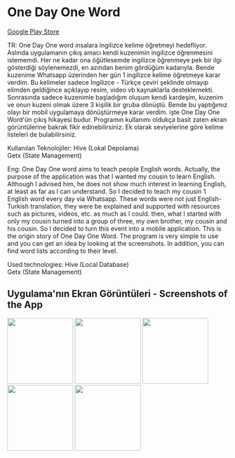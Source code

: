 # One Day One Word
[Google Play Store](https://play.google.com/store/apps/details?id=com.yuen.onedayoneword&hl=tr&gl=US)

TR: One Day One word insalara ingilizce kelime öğretmeyi hedefliyor. Aslında uygulamanın çıkış amacı kendi kuzenimin ingilizce öğrenmesini istememdi. Her ne kadar ona öğütlesemde ingilizce öğrenmeye pek bir ilgi gösterdiği söylenemezdi, en azından benim gördüğüm kadarıyla. Bende kuzenime Whatsapp üzerinden her gün 1 ingilizce kelime öğretmeye karar verdim. Bu kelimeler sadece İngilizce - Türkçe çeviri şeklinde olmayıp elimden geldiğince açıklayıp resim, video vb kaynaklarla desteklemekti. Sonrasında sadece kuzenimle başladığım oluşum kendi kardeşim, kuzenim ve onun kuzeni olmak üzere 3 kişilik bir gruba dönüştü. Bende bu yaptığımız olayı bir mobil uygulamaya dönüştürmeye karar verdim. işte One Day One Word'ün çıkış hikayesi budur. Programın kullanımı oldukça basit zaten ekran görüntülerine bakrak fikir edinebilirsiniz. Ek olarak seviyelerine göre kelime listeleri de bulabilirsiniz.

Kullanılan Teknolojiler:
Hive (Lokal Depolama) <br />
Getx (State Management)

Eng: One Day One word aims to teach people English words. Actually, the purpose of the application was that I wanted my cousin to learn English. Although I advised him, he does not show much interest in learning English, at least as far as I can understand. So I decided to teach my cousin 1 English word every day via Whatsapp. These words were not just English-Turkish translation, they were be explained and supported with resources such as pictures, videos, etc. as much as I could. then, what I started with only my cousin turned into a group of three, my own brother, my cousin and his cousin. So I decided to turn this event into a mobile application. This is the origin story of One Day One Word. The program is very simple to use and you can get an idea by looking at the screenshots. In addition, you can find word lists according to their level.

Used technologies:
Hive (Local Database) <br />
Getx (State Management)

## Uygulama'nın Ekran Görüntüleri - Screenshots of the App

<p float="left">
<img src="https://play-lh.googleusercontent.com/earxhcG5fDCgqEnh4QEVCDA2sZg-6VmQeTn2HuPLtM6NzaJD8vQCEuC8NxKxq0ST6xI=w526-h296-rw" width="150">
<img src="https://play-lh.googleusercontent.com/Bx06qP5yEkouHvaxkl5m7kmGjbe6tygVPLdR7PWvjKQ0nMdqfVvHuq-qtV-5dCNMzFt-=w526-h296-rw" width="150">
<img src="https://play-lh.googleusercontent.com/VNHYiVL1QN9lBq9oi9EIbSROavFCAqQxyHzfLv9cOlJITG19f7boirbts2pUXPR5eYFy=w526-h296-rw" width="150">
<img src="https://play-lh.googleusercontent.com/EWBPU3Xp-rOcBIdXdVxrxiPYCu381AvR4CFl8bjfPgwChcUiAtm10VChsnhGpIs4bwQ=w526-h296-rw" width="150">
<img src="https://play-lh.googleusercontent.com/TU4zANIO0zxWuukAXT5Qo-LJo-v6LbApW66TxA3KgR-ZZoeV61dC7wTKUP8HFRPkDg8=w526-h296-rw" width="150">
</p>

